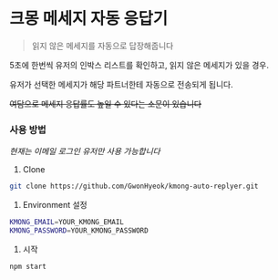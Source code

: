 # 크몽 메세지 자동 응답기

> 읽지 않은 메세지를 자동으로 답장해줍니다



5초에 한번씩 유저의 인박스 리스트를 확인하고, 읽지 않은 메세지가 있을 경우.

유저가 선택한 메세지가 해당 파트너한테 자동으로 전송되게 됩니다.

~~여담으로 메세지 응답률도 높일 수 있다는 소문이 있습니다~~

### 사용 방법

*현재는 이메일 로그인 유저만 사용 가능합니다*

1. Clone

```bash
git clone https://github.com/GwonHyeok/kmong-auto-replyer.git
```

1. Environment 설정

```bash
KMONG_EMAIL=YOUR_KMONG_EMAIL
KMONG_PASSWORD=YOUR_KMONG_PASSWORD
```

1. 시작

```bash
npm start
```

   ​
